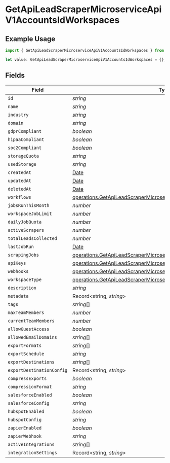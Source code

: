 # GetApiLeadScraperMicroserviceApiV1AccountsIdWorkspaces

## Example Usage

```typescript
import { GetApiLeadScraperMicroserviceApiV1AccountsIdWorkspaces } from "oppulence-backend-sdk/models/operations";

let value: GetApiLeadScraperMicroserviceApiV1AccountsIdWorkspaces = {};
```

## Fields

| Field                                                                                                                                                        | Type                                                                                                                                                         | Required                                                                                                                                                     | Description                                                                                                                                                  |
| ------------------------------------------------------------------------------------------------------------------------------------------------------------ | ------------------------------------------------------------------------------------------------------------------------------------------------------------ | ------------------------------------------------------------------------------------------------------------------------------------------------------------ | ------------------------------------------------------------------------------------------------------------------------------------------------------------ |
| `id`                                                                                                                                                         | *string*                                                                                                                                                     | :heavy_minus_sign:                                                                                                                                           | N/A                                                                                                                                                          |
| `name`                                                                                                                                                       | *string*                                                                                                                                                     | :heavy_minus_sign:                                                                                                                                           | N/A                                                                                                                                                          |
| `industry`                                                                                                                                                   | *string*                                                                                                                                                     | :heavy_minus_sign:                                                                                                                                           | N/A                                                                                                                                                          |
| `domain`                                                                                                                                                     | *string*                                                                                                                                                     | :heavy_minus_sign:                                                                                                                                           | N/A                                                                                                                                                          |
| `gdprCompliant`                                                                                                                                              | *boolean*                                                                                                                                                    | :heavy_minus_sign:                                                                                                                                           | N/A                                                                                                                                                          |
| `hipaaCompliant`                                                                                                                                             | *boolean*                                                                                                                                                    | :heavy_minus_sign:                                                                                                                                           | N/A                                                                                                                                                          |
| `soc2Compliant`                                                                                                                                              | *boolean*                                                                                                                                                    | :heavy_minus_sign:                                                                                                                                           | N/A                                                                                                                                                          |
| `storageQuota`                                                                                                                                               | *string*                                                                                                                                                     | :heavy_minus_sign:                                                                                                                                           | N/A                                                                                                                                                          |
| `usedStorage`                                                                                                                                                | *string*                                                                                                                                                     | :heavy_minus_sign:                                                                                                                                           | N/A                                                                                                                                                          |
| `createdAt`                                                                                                                                                  | [Date](https://developer.mozilla.org/en-US/docs/Web/JavaScript/Reference/Global_Objects/Date)                                                                | :heavy_minus_sign:                                                                                                                                           | N/A                                                                                                                                                          |
| `updatedAt`                                                                                                                                                  | [Date](https://developer.mozilla.org/en-US/docs/Web/JavaScript/Reference/Global_Objects/Date)                                                                | :heavy_minus_sign:                                                                                                                                           | N/A                                                                                                                                                          |
| `deletedAt`                                                                                                                                                  | [Date](https://developer.mozilla.org/en-US/docs/Web/JavaScript/Reference/Global_Objects/Date)                                                                | :heavy_minus_sign:                                                                                                                                           | N/A                                                                                                                                                          |
| `workflows`                                                                                                                                                  | [operations.GetApiLeadScraperMicroserviceApiV1AccountsIdWorkflows](../../models/operations/getapileadscrapermicroserviceapiv1accountsidworkflows.md)[]       | :heavy_minus_sign:                                                                                                                                           | N/A                                                                                                                                                          |
| `jobsRunThisMonth`                                                                                                                                           | *number*                                                                                                                                                     | :heavy_minus_sign:                                                                                                                                           | N/A                                                                                                                                                          |
| `workspaceJobLimit`                                                                                                                                          | *number*                                                                                                                                                     | :heavy_minus_sign:                                                                                                                                           | N/A                                                                                                                                                          |
| `dailyJobQuota`                                                                                                                                              | *number*                                                                                                                                                     | :heavy_minus_sign:                                                                                                                                           | N/A                                                                                                                                                          |
| `activeScrapers`                                                                                                                                             | *number*                                                                                                                                                     | :heavy_minus_sign:                                                                                                                                           | N/A                                                                                                                                                          |
| `totalLeadsCollected`                                                                                                                                        | *number*                                                                                                                                                     | :heavy_minus_sign:                                                                                                                                           | N/A                                                                                                                                                          |
| `lastJobRun`                                                                                                                                                 | [Date](https://developer.mozilla.org/en-US/docs/Web/JavaScript/Reference/Global_Objects/Date)                                                                | :heavy_minus_sign:                                                                                                                                           | N/A                                                                                                                                                          |
| `scrapingJobs`                                                                                                                                               | [operations.GetApiLeadScraperMicroserviceApiV1AccountsIdScrapingJobs](../../models/operations/getapileadscrapermicroserviceapiv1accountsidscrapingjobs.md)[] | :heavy_minus_sign:                                                                                                                                           | N/A                                                                                                                                                          |
| `apiKeys`                                                                                                                                                    | [operations.GetApiLeadScraperMicroserviceApiV1AccountsIdApiKeys](../../models/operations/getapileadscrapermicroserviceapiv1accountsidapikeys.md)[]           | :heavy_minus_sign:                                                                                                                                           | N/A                                                                                                                                                          |
| `webhooks`                                                                                                                                                   | [operations.GetApiLeadScraperMicroserviceApiV1AccountsIdWebhooks](../../models/operations/getapileadscrapermicroserviceapiv1accountsidwebhooks.md)[]         | :heavy_minus_sign:                                                                                                                                           | N/A                                                                                                                                                          |
| `workspaceType`                                                                                                                                              | [operations.GetApiLeadScraperMicroserviceApiV1AccountsIdWorkspaceType](../../models/operations/getapileadscrapermicroserviceapiv1accountsidworkspacetype.md) | :heavy_minus_sign:                                                                                                                                           | N/A                                                                                                                                                          |
| `description`                                                                                                                                                | *string*                                                                                                                                                     | :heavy_minus_sign:                                                                                                                                           | N/A                                                                                                                                                          |
| `metadata`                                                                                                                                                   | Record<string, *string*>                                                                                                                                     | :heavy_minus_sign:                                                                                                                                           | N/A                                                                                                                                                          |
| `tags`                                                                                                                                                       | *string*[]                                                                                                                                                   | :heavy_minus_sign:                                                                                                                                           | N/A                                                                                                                                                          |
| `maxTeamMembers`                                                                                                                                             | *number*                                                                                                                                                     | :heavy_minus_sign:                                                                                                                                           | N/A                                                                                                                                                          |
| `currentTeamMembers`                                                                                                                                         | *number*                                                                                                                                                     | :heavy_minus_sign:                                                                                                                                           | N/A                                                                                                                                                          |
| `allowGuestAccess`                                                                                                                                           | *boolean*                                                                                                                                                    | :heavy_minus_sign:                                                                                                                                           | N/A                                                                                                                                                          |
| `allowedEmailDomains`                                                                                                                                        | *string*[]                                                                                                                                                   | :heavy_minus_sign:                                                                                                                                           | N/A                                                                                                                                                          |
| `exportFormats`                                                                                                                                              | *string*[]                                                                                                                                                   | :heavy_minus_sign:                                                                                                                                           | N/A                                                                                                                                                          |
| `exportSchedule`                                                                                                                                             | *string*                                                                                                                                                     | :heavy_minus_sign:                                                                                                                                           | N/A                                                                                                                                                          |
| `exportDestinations`                                                                                                                                         | *string*[]                                                                                                                                                   | :heavy_minus_sign:                                                                                                                                           | N/A                                                                                                                                                          |
| `exportDestinationConfig`                                                                                                                                    | Record<string, *string*>                                                                                                                                     | :heavy_minus_sign:                                                                                                                                           | N/A                                                                                                                                                          |
| `compressExports`                                                                                                                                            | *boolean*                                                                                                                                                    | :heavy_minus_sign:                                                                                                                                           | N/A                                                                                                                                                          |
| `compressionFormat`                                                                                                                                          | *string*                                                                                                                                                     | :heavy_minus_sign:                                                                                                                                           | N/A                                                                                                                                                          |
| `salesforceEnabled`                                                                                                                                          | *boolean*                                                                                                                                                    | :heavy_minus_sign:                                                                                                                                           | N/A                                                                                                                                                          |
| `salesforceConfig`                                                                                                                                           | *string*                                                                                                                                                     | :heavy_minus_sign:                                                                                                                                           | N/A                                                                                                                                                          |
| `hubspotEnabled`                                                                                                                                             | *boolean*                                                                                                                                                    | :heavy_minus_sign:                                                                                                                                           | N/A                                                                                                                                                          |
| `hubspotConfig`                                                                                                                                              | *string*                                                                                                                                                     | :heavy_minus_sign:                                                                                                                                           | N/A                                                                                                                                                          |
| `zapierEnabled`                                                                                                                                              | *boolean*                                                                                                                                                    | :heavy_minus_sign:                                                                                                                                           | N/A                                                                                                                                                          |
| `zapierWebhook`                                                                                                                                              | *string*                                                                                                                                                     | :heavy_minus_sign:                                                                                                                                           | N/A                                                                                                                                                          |
| `activeIntegrations`                                                                                                                                         | *string*[]                                                                                                                                                   | :heavy_minus_sign:                                                                                                                                           | N/A                                                                                                                                                          |
| `integrationSettings`                                                                                                                                        | Record<string, *string*>                                                                                                                                     | :heavy_minus_sign:                                                                                                                                           | N/A                                                                                                                                                          |